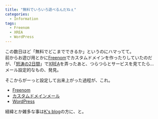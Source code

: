 ```yaml
---
title: "無料でいろいろ遊べるんだねぇ"
categories:
  - Information
tags:
  - Freenom
  - XREA
  - WordPress
---
```

この数日ほど「無料でどこまでできるか」というのにハマってて。  
前からお遊び用とかに[Freenom](http://www.freenom.com/ja/index.html?lang=ja)でカスタムドメインを作ったりしていたのだが、「[怒涛の2日間](/post/2018/03/09/web-1995/)」で[XREA](https://www.xrea.com/)を弄ったあと、つらつらとサービスを見てたら…  
メール設定的なもの、発見。

そこからがーっと設定して出来上がった過程が、これ。
+ [Freenom](/misc/freenom/)
+ [カスタムドメインメール](/misc/xrea-mail/)
+ [WordPress](/blogsystem/wordpress/)

経緯とか雑多な事は[K's blog](https://blog.treetop.to/2018/03/blog-post_19.html)の方に、と。